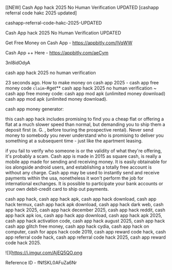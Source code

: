 [[NEW] Cash App hack 2025 No Human Verification UPDATED [cashapp referral code hakc 2025 updated]

cashapp-referral-code-hakc-2025-UPDATED

Cash App hack 2025 No Human Verification UPDATED

Get Free Money on Cash App -  https://appbitly.com/IVqWW


Cash App ++ Here - https://appbitly.com/aeCym


3nI8idOdyA

cash app hack 2025 no human verification

23 seconds ago. How to make money on cash app 2025 - cash app free money code `claim`-#get** cash app hack 2025 no human verification ~ cash app free money code: cash app mod apk (unlimited money download)  cash app mod apk (unlimited money download).

cash app money generator:

this cash app hack includes promising to find you a cheap flat or offering a flat at a much slower speed than normal, but demanding you to ship them a deposit first (e. G. , before touring the prospective rental). Never send money to somebody you never understand who is promising to deliver you something at a subsequent time - just like the apartment leasing.

if you fail to verify who someone is or the validity of what they're offering, it's probably a scam. Cash app is made in 2015 as square cash, is really a mobile app made for sending and receiving money. It is easily obtainable for ios alongside android users, and establishing a totally free account is without any charge. Cash app may be used to instantly send and receive payments within the usa, nonetheless it won't perform the job for international exchanges. It is possible to participate your bank accounts or your own debit-credit card to ship out payments.

cash app hack, cash app hack apk, cash app hack download, cash app hack termux, cash app hack apk download, cash app hack dark web, cash app hack 2025, cash app hack december 2025, cash app hack reddit, cash app hack apk ios, cash app hack app download, cash app hack apk 2025, cash app hack activation code, cash app hack august 2025, cash app hack cash app glitch free money, cash app hack cydia, cash app hack on computer, cash for apps hack code 2019, cash app reward code hack, cash app referral code hack, cash app referral code hack 2025, cash app reward code hack 2025.

![](https://i.imgur.com/AjEQ5QO.png

Reference ID - fNfSKL0AFuZa6Nr